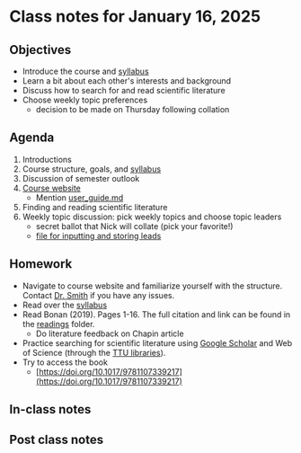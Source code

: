 # Class notes for January 16, 2025

## Objectives
- Introduce the course and [syllabus](../syllabus)
- Learn a bit about each other's interests and background
- Discuss how to search for and read scientific literature
- Choose weekly topic preferences
	- decision to be made on Thursday following collation

## Agenda
1. Introductions
2. Course structure, goals, and [syllabus](../syllabus)
3. Discussion of semester outlook
4. [Course website](https://github.com/SmithEcophysLab/ecosys_modeling_sprin2025)
	- Mention [user_guide.md](../user_guide.md)
5. Finding and reading scientific literature
6. Weekly topic discussion: pick weekly topics and choose topic leaders
	- secret ballot that Nick will collate (pick your favorite!)
	- [file for inputting and storing leads](../weekly_leads/weekly_leads.md)

## Homework
- Navigate to course website and familiarize yourself with the structure.
Contact [Dr. Smith](mailto:nick.smith@ttu.edu) if you have any issues.
- Read over the [syllabus](../syllabus)
- Read Bonan (2019). Pages 1-16. The full citation and link can be found in the 
[readings](../readings) folder.
	- Do literature feedback on Chapin article
- Practice searching for scientific literature using 
[Google Scholar](http://scholar.google.com)
and Web of Science (through the [TTU libraries](https://www.depts.ttu.edu/library/)).
- Try to access the book
	- [https://doi.org/10.1017/9781107339217](https://doi.org/10.1017/9781107339217)

## In-class notes

## Post class notes
